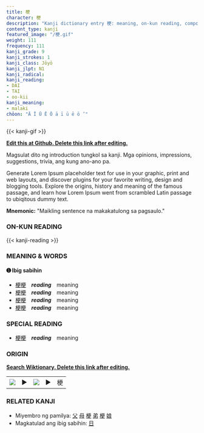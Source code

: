 ```yaml
---
title: 梗
character: 梗
description: "Kanji dictionary entry 梗: meaning, on-kun reading, compounds, origin, related kanji"
content_type: kanji
featured_image: "/梗.gif"
weight: 111
frequency: 111
kanji_grade: 9
kanji_strokes: 1
kanji_class: Jōyō
kanji_jlpt: N1
kanji_radical: 
kanji_reading: 
- DAI
- TAI
- oo-kii
kanji_meaning:
- malaki
chōon: "Ā Ī Ū Ē Ō ā ī ū ē ō ’"
---
```

[//]: # (Don't edit the line below. Kanji animated GIF code is automatically generated.)
{{< kanji-gif >}}

[//]: # (Edit below this line.)

**[Edit this at Github. Delete this link after editing.](https://github.com/tim0g/tim/tree/main/content/kanji/梗/index.md)**

Magsulat dito ng introduction tungkol sa kanji. Mga opinions, impressions, suggestions, trivia, ang kung ano-ano pa.

Generate Lorem Ipsum placeholder text for use in your graphic, print and web layouts, and discover plugins for your favorite writing, design and blogging tools. Explore the origins, history and meaning of the famous passage, and learn how Lorem Ipsum went from scrambled Latin passage to ubiqitous dummy text.
 
**Mnemonic:** "Maikling sentence na makakatulong sa pagsaulo."

### ON-KUN READING

[//]: # (Don't edit the line below. ON-KUN READING code is automatically generated.)
{{< kanji-reading >}}

### MEANING & WORDS

#### ➊ **Ibig sabihin**
  - [梗](../梗)[梗](../梗)　***reading***　meaning
  - [梗](../梗)[梗](../梗)　***reading***　meaning
  - [梗](../梗)[梗](../梗)　***reading***　meaning
  - [梗](../梗)[梗](../梗)　***reading***　meaning

### SPECIAL READING
  - [梗](../梗)[梗](../梗)　***reading***　meaning

### ORIGIN

**[Search Wiktionary. Delete this link after editing.](https://wiktionary.org/wiki/梗)**
<table class="kanji-table"><tr><td>
<img src="60px-梗-bronze.svg.png">
</td><td>▶</td><td>
<img src="60px-梗-oracle.svg.png">
</td><td>▶</td>
<td class="kanji-origin">梗</td>
</tr></table>

### RELATED KANJI
- Miyembro ng pamilya: [父](../父) [母](../母) [梗](../梗) [弟](../弟) [梗](../梗) [娘](../娘)
- Magkatulad ang ibig sabihin: [日](../日)
